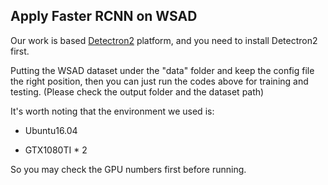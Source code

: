 ## Apply Faster RCNN on WSAD

Our work is based [Detectron2](https://github.com/facebookresearch/detectron2/tree/master/detectron2) platform, and you need to install Detectron2 first.

Putting the WSAD dataset under the "data" folder and keep the config file the right position, then you can just run the codes above for training and testing. (Please check the output folder and the dataset path)



It's worth noting that the environment we used is:

- Ubuntu16.04

- GTX1080TI * 2



So you may check the GPU numbers first before running.